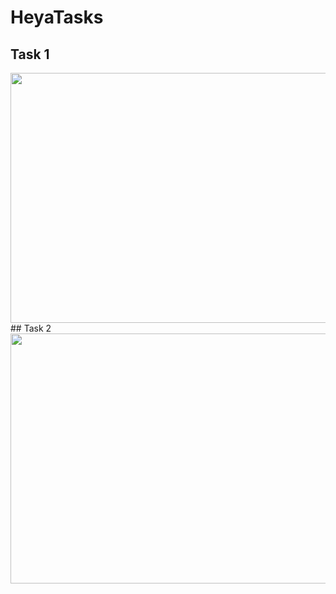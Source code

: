 # HeyaTasks
## Task 1
<img src="https://github.com/SaraAkmal/HeyaTasks/blob/master/HeyaCaseStudy1/HeyaProj.PNG" width="1000" height="400"/>
## Task 2
<img src="https://github.com/SaraAkmal/HeyaTasks/blob/master/Task2/Capture.PNG" width="1000" height="400"/>

